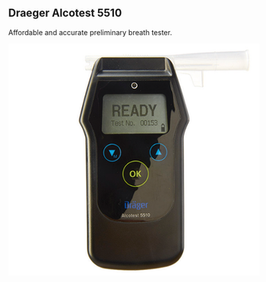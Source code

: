 ##  Draeger Alcotest 5510

Affordable and accurate preliminary breath tester.

![Draeger Alcotest 5510](../images/draeger-alcotest-5510-medium.png)